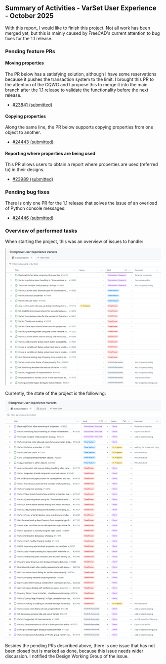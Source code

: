 ## Summary of Activities - VarSet User Experience - October 2025

With this report, I would like to finish this project.  Not all work has been
merged yet, but this is mainly caused by FreeCAD's current attention to bug
fixes for the 1.1 release.

### Pending feature PRs

#### Moving properties

The PR below has a satisfying solution, although I have some reservations
because it pushes the transaction system to the limit.  I brought this PR to
the attention of the CQWG and I propose this to merge it into the main branch
after the 1.1 release to validate the functionality before the next release.

- [#23841 (submitted)](https://github.com/FreeCAD/FreeCAD/pull/23841)

#### Copying properties

Along the same line, the PR below supports copying properties from one object
to another.

- [#24443 (submitted)](https://github.com/FreeCAD/FreeCAD/pull/24443)

#### Reporting where properties are being used

This PR allows users to obtain a report where properties are used (referred to)
in their designs.

- [#23989 (submitted)](https://github.com/FreeCAD/FreeCAD/pull/23989)

### Pending bug fixes

There is only one PR for the 1.1 release that solves the issue of an overload
of Python console messages:

- [#24446 (submitted)](https://github.com/FreeCAD/FreeCAD/pull/24446)

### Overview of performed tasks

When starting the project, this was an overview of issues to handle:

![Screenshot start Improve UX VarSets](res/start-improve-ux-varsets.png)

Currently, the state of the project is the following:

![Screenshot result Improve UX VarSets](res/result-improve-ux-varsets.png)

Besides the pending PRs described above, there is one issue that has not been
closed but is marked as done, because this issue needs wider discussion.  I
notified the Design Working Group of the issue.
